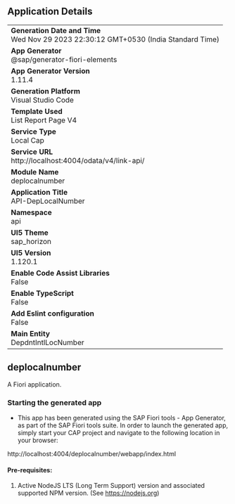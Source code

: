 ## Application Details
|               |
| ------------- |
|**Generation Date and Time**<br>Wed Nov 29 2023 22:30:12 GMT+0530 (India Standard Time)|
|**App Generator**<br>@sap/generator-fiori-elements|
|**App Generator Version**<br>1.11.4|
|**Generation Platform**<br>Visual Studio Code|
|**Template Used**<br>List Report Page V4|
|**Service Type**<br>Local Cap|
|**Service URL**<br>http://localhost:4004/odata/v4/link-api/
|**Module Name**<br>deplocalnumber|
|**Application Title**<br>API-DepLocalNumber|
|**Namespace**<br>api|
|**UI5 Theme**<br>sap_horizon|
|**UI5 Version**<br>1.120.1|
|**Enable Code Assist Libraries**<br>False|
|**Enable TypeScript**<br>False|
|**Add Eslint configuration**<br>False|
|**Main Entity**<br>DepdntIntlLocNumber|

## deplocalnumber

A Fiori application.

### Starting the generated app

-   This app has been generated using the SAP Fiori tools - App Generator, as part of the SAP Fiori tools suite.  In order to launch the generated app, simply start your CAP project and navigate to the following location in your browser:

http://localhost:4004/deplocalnumber/webapp/index.html

#### Pre-requisites:

1. Active NodeJS LTS (Long Term Support) version and associated supported NPM version.  (See https://nodejs.org)



